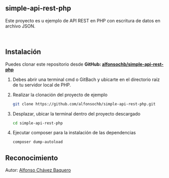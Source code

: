 ## simple-api-rest-php
<p>Este proyecto es u ejemplo de API REST en PHP con escritura de datos en archivo JSON.</p><br>


## Instalación
Puedes clonar este repositorio desde <b>GitHub: </b>[<b>alfonsochb/simple-api-rest-php</b>](https://github.com/alfonsochb/simple-api-rest-php)

1. Debes abrir una terminal cmd o GitBach y ubicarte en el directorio raíz de tu servidor local de PHP.

2. Realizar la clonación del proyecto de ejemplo
    ```bash
    git clone https://github.com/alfonsochb/simple-api-rest-php.git
    ```

3. Desplazar, ubicar la terminal dentro del proyecto descargado
    ```bash
    cd simple-api-rest-php
    ```

4. Ejecutar composer para la instalación de las dependencias
    ```bash
    composer dump-autoload
    ```

## Reconocimiento
Autor: [Alfonso Chávez Baquero](https://github.com/alfonsochb?target=_blank)